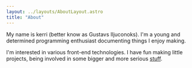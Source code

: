```yaml
---
layout: ../layouts/AboutLayout.astro
title: "About"
---
```


My name is kerri (better know as Gustavs Iljuconoks). I'm a young and determined programming enthusiast documenting things I enjoy making.

I'm interested in various front-end technologies. I have fun making little projects, being involved in some bigger and more serious [stuff](https://github.com/27-Club/27club).
